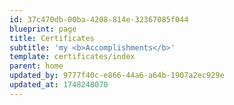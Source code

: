 ```yaml
---
id: 37c470db-00ba-4208-814e-32367085f044
blueprint: page
title: Certificates
subtitle: 'my <b>Accomplishments</b>'
template: certificates/index
parent: home
updated_by: 9777f40c-e866-44a6-a64b-1907a2ec929e
updated_at: 1748248070
---
```

